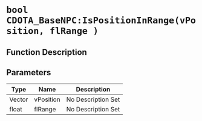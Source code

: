 # `bool CDOTA_BaseNPC:IsPositionInRange(vPosition, flRange )`
## Function Description

## Parameters
Type|Name|Description
--|--|--
Vector|vPosition|No Description Set
float|flRange|No Description Set
